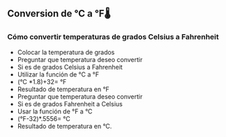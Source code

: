 ## Conversion de °C a °F🌡️
### Cómo convertir  temperaturas de grados Celsius a  Fahrenheit
- Colocar la temperatura de grados 
- Preguntar que temperatura deseo convertir 
- Si es de grados Celsius a Fahrenheit
-  Utilizar la función de °C a °F
-  (°C *1.8)+32= °F
-  Resultado de temperatura en °F
-  Preguntar que temperatura deseo convertir 
-  Si es de grados Fahrenheit a Celsius
- Usar la función de °F a °C
- (°F-32)*.5556= °C
-  Resultado de temperatura en °C.
